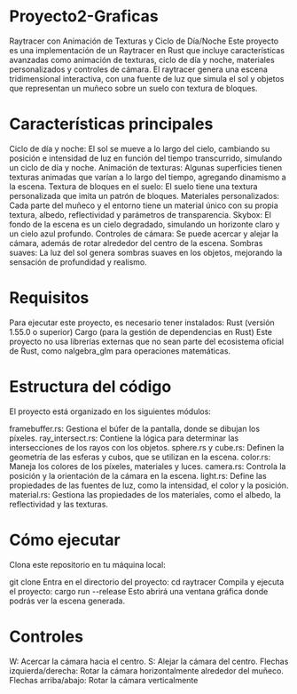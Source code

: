 # Proyecto2-Graficas

Raytracer con Animación de Texturas y Ciclo de Día/Noche
Este proyecto es una implementación de un Raytracer en Rust que incluye características avanzadas como animación de texturas, ciclo de día y noche, materiales personalizados y controles de cámara. El raytracer genera una escena tridimensional interactiva, con una fuente de luz que simula el sol y objetos que representan un muñeco sobre un suelo con textura de bloques.

# Características principales

Ciclo de día y noche: El sol se mueve a lo largo del cielo, cambiando su posición e intensidad de luz en función del tiempo transcurrido, simulando un ciclo de día y noche.
Animación de texturas: Algunas superficies tienen texturas animadas que varían a lo largo del tiempo, agregando dinamismo a la escena.
Textura de bloques en el suelo: El suelo tiene una textura personalizada que imita un patrón de bloques.
Materiales personalizados: Cada parte del muñeco y el entorno tiene un material único con su propia textura, albedo, reflectividad y parámetros de transparencia.
Skybox: El fondo de la escena es un cielo degradado, simulando un horizonte claro y un cielo azul profundo.
Controles de cámara: Se puede acercar y alejar la cámara, además de rotar alrededor del centro de la escena.
Sombras suaves: La luz del sol genera sombras suaves en los objetos, mejorando la sensación de profundidad y realismo.

# Requisitos
Para ejecutar este proyecto, es necesario tener instalados:
Rust (versión 1.55.0 o superior)
Cargo (para la gestión de dependencias en Rust)
Este proyecto no usa librerías externas que no sean parte del ecosistema oficial de Rust, como nalgebra_glm para operaciones matemáticas.

# Estructura del código
El proyecto está organizado en los siguientes módulos:

framebuffer.rs: Gestiona el búfer de la pantalla, donde se dibujan los píxeles.
ray_intersect.rs: Contiene la lógica para determinar las intersecciones de los rayos con los objetos.
sphere.rs y cube.rs: Definen la geometría de las esferas y cubos, que se utilizan en la escena.
color.rs: Maneja los colores de los píxeles, materiales y luces.
camera.rs: Controla la posición y la orientación de la cámara en la escena.
light.rs: Define las propiedades de las fuentes de luz, como la intensidad, el color y la posición.
material.rs: Gestiona las propiedades de los materiales, como el albedo, la reflectividad y las texturas.

# Cómo ejecutar
Clona este repositorio en tu máquina local:

git clone 
Entra en el directorio del proyecto:
cd raytracer
Compila y ejecuta el proyecto:
cargo run --release
Esto abrirá una ventana gráfica donde podrás ver la escena generada.

# Controles
W: Acercar la cámara hacia el centro.
S: Alejar la cámara del centro.
Flechas izquierda/derecha: Rotar la cámara horizontalmente alrededor del muñeco.
Flechas arriba/abajo: Rotar la cámara verticalmente
